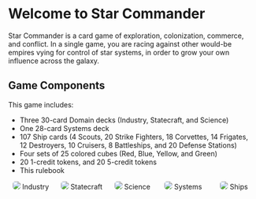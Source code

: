 # Welcome to Star Commander

Star Commander is a card game of exploration, colonization, commerce, and conflict. In a single game, you are racing against other would-be empires vying for control of star systems, in order to grow your own influence across the galaxy.

## Game Components

This game includes:

- Three 30-card Domain decks (Industry, Statecraft, and Science)
- One 28-card Systems deck
- 107 Ship cards (4 Scouts, 20 Strike Fighters, 18 Corvettes, 14 Frigates, 12 Destroyers, 10 Cruisers, 8 Battleships, and 20 Defense Stations)
- Four sets of 25 colored cubes (Red, Blue, Yellow, and Green)
- 20 1-credit tokens, and 20 5-credit tokens
- This rulebook

<div style="display: flex; gap: 0.75rem;justify-content: space-between;">

<div style="flex: 1 1 0%; text-align: center;" class="italic text-[10px]">
  <img src="https://starcomgame.com/industry.png" style="border-radius: 5px" />
  Industry
</div>

<div style="flex: 1 1 0%; text-align: center;" class="italic text-[10px]">
  <img src="https://starcomgame.com/statecraft.png" style="border-radius: 5px" />
  Statecraft
</div>

<div style="flex: 1 1 0%; text-align: center;" class="italic text-[10px]">
  <img src="https://starcomgame.com/science.png" style="border-radius: 5px" />
  Science
</div>

<div style="flex: 1 1 0%; text-align: center;" class="italic text-[10px]">
  <img src="https://starcomgame.com/planet.png" style="border-radius: 5px" />
  Systems
</div>

<div style="flex: 1 1 0%; text-align: center;" class="italic text-[10px]">
  <img src="https://starcomgame.com/ship.png" style="border-radius: 5px" />
  Ships
</div>

</div>
